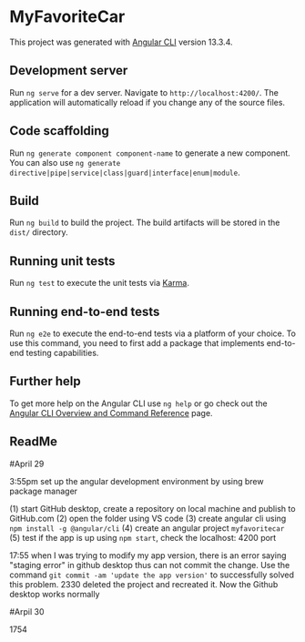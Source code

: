 # MyFavoriteCar

This project was generated with [Angular CLI](https://github.com/angular/angular-cli) version 13.3.4.

## Development server

Run `ng serve` for a dev server. Navigate to `http://localhost:4200/`. The application will automatically reload if you change any of the source files.

## Code scaffolding

Run `ng generate component component-name` to generate a new component. You can also use `ng generate directive|pipe|service|class|guard|interface|enum|module`.

## Build

Run `ng build` to build the project. The build artifacts will be stored in the `dist/` directory.

## Running unit tests

Run `ng test` to execute the unit tests via [Karma](https://karma-runner.github.io).

## Running end-to-end tests

Run `ng e2e` to execute the end-to-end tests via a platform of your choice. To use this command, you need to first add a package that implements end-to-end testing capabilities.

## Further help

To get more help on the Angular CLI use `ng help` or go check out the [Angular CLI Overview and Command Reference](https://angular.io/cli) page.


## ReadMe

#April 29

3:55pm set up the angular development environment by using brew package manager

(1) start GitHub desktop, create a repository on local machine and publish to GitHub.com
(2) open the folder using VS code
(3) create angular cli using `npm install -g @angular/cli`
(4) create an angular project `myfavoritecar`
(5) test if the app is up using `npm start`, check the localhost: 4200 port

17:55 when I was trying to modify my app version, there is an error saying "staging error" in github desktop thus can not commit the change. Use the command `git commit -am 'update the app version'` to successfully solved this problem.
2330 deleted the project and recreated it. Now the Github desktop works normally

#Arpil 30

1754 

